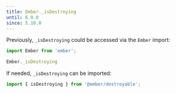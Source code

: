 ```yaml
---
title: Ember._isDestroying
until: 6.0.0
since: 5.10.0
---
```



Previously, `_isDestroying` could be accessed via the `Ember` import:
```js
import Ember from 'ember';

Ember._isDestroying
```

If needed, `_isDestroying` can be imported:
```js
import { isDestroying } from '@ember/destroyable';
```
